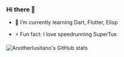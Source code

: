 ### Hi there 👋

- 🌱 I’m currently learning Dart, Flutter, Elisp
<!--
- 🔭 I’m currently working on ...
- 👯 I’m looking to collaborate on ...
- 🤔 I’m looking for help with ...
- 💬 Ask me about ...
- 📫 How to reach me: ...
-->
- ⚡ Fun fact: I love speedrunning SuperTux

![Anotherlusitano's GitHub stats](https://github-readme-stats.vercel.app/api?username=anotherlusitano&show_icons=true&theme=radical)

